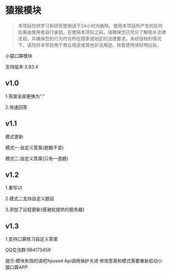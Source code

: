 # 猿猴模块

>本项目仅供学习和研究使用请于24小时内删除。使用本项目所产生的任何后果由使用者自行承担。在使用本项目之前，请确保您已充分了解相关法律法规，并确保您的行为符合所在国家或地区的法律要求。未经授权的情况下，请勿将本项目用于商业用途或其他非法用途。转载使用请标明出处。

小猿口算模块

支持版本:3.93.4

## v1.0

1.答案全部更换为"."

2.快速回答

## v1.1

模式更新

模式一:自定义答案(题数不变)

模式二:自定义答案(只有一道题)

## v1.2

1.重写UI

2.模式二支持自定义题目

3.添加了远程更新(感谢扰提供的服务器)

## v1.3

1.支持口算练习自定义答案

QQ交流群:994173459

提示:模块失效的请吧Xposed Api调用保护关闭
修改答案和模式需要重新启动小猿口算APP

